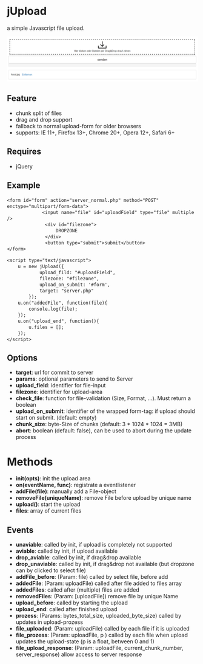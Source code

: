 # jUpload

a simple Javascript file upload.

![Screnshot](screenshot.png)

## Feature

- chunk split of files
- drag and drop support
- fallback to normal upload-form for older browsers
- supports: IE 11+, Firefox 13+, Chrome 20+, Opera 12+, Safari 6+

## Requires

- jQuery

## Example

```
<form id="form" action="server_normal.php" method="POST" enctype="multipart/form-data">
             <input name="file" id="uploadField" type="file" multiple />
              <div id="filezone">
                  DROPZONE
              </div>
              <button type="submit">submit</button>
</form>
```

```
<script type="text/javascript">
    u = new jUpload({
            upload_fild: "#uploadField",
            filezone: "#filezone",
            upload_on_submit: '#form',
            target: "server.php"
        });
    u.on("addedFile", function(file){
        console.log(file);
    });
    u.on("upload_end", function(){
        u.files = [];
    });
</script>
```

## Options

- **target**: url for commit to server
- **params**: optional parameters to send to Server
- **upload_field**: identifier for file-input
- **filezone**: identifier for upload-area
- **check_file**: function for file-validation (Size, Format, ...). Must return a boolean
- **upload_on_submit**: identifier of the wrapped form-tag: if upload should start on submit. (default: empty)
- **chunk_size**: byte-Size of chunks (default: 3 * 1024 * 1024 = 3MB)
- **abort**: boolean (default: false), can be used to abort during the update process

# Methods

- **init(opts)**: init the upload area 
- **on(eventName, func)**: registrate a eventlistener 
- **addFile(file)**: manually add a File-object
- **removeFile(uniqueName)**: remove File before upload by unique name
- **upload()**: start the upload 
- **files**: array of current files

## Events
- **unaviable**: called by init, if upload is completely not supported
- **aviable**: called by init, if upload available
- **drop_aviable**: called by init, if drag&drop available
- **drop_unaviable**: called by init, if drag&drop not available (but dropzone can by clicked to select file)
- **addFile_before**: (Param: file) called by select file, before add 
- **addedFile**: (Param: uploadFile) called after file added to files array
- **addedFiles**: called after (multiple) files are added
- **removedFiles**: (Param: [uploadFile]) remove file by unique Name
- **upload_before**: called by starting the upload
- **upload_end**:  called after finished upload
- **prozess**: (Params: bytes_total_size, uploaded_byte_size) called by updates in upload-prozess
- **file_uploaded**: (Param: uploadFile) called by each file if it is uploaded
- **file_prozess**: (Param: uploadFile, p ) called by each file when upload updates the upload-state (p is a float, between 0 and 1)
- **file_upload_response**: (Param: uploadFile, current_chunk_number, server_response) allow access to server response